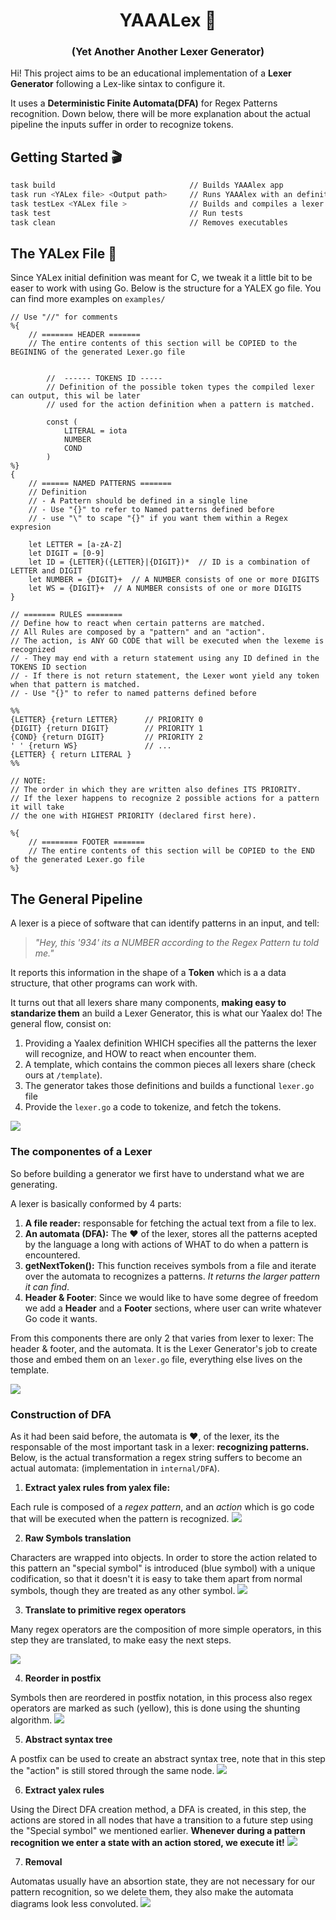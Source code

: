<h1 align="center">YAAALex 🚀</h1>
<h3 align="center">(Yet Another Another Lexer Generator)</h3>

Hi! This project aims to be an educational implementation of a **Lexer Generator** following a Lex-like sintax to configure it. 

It uses a **Deterministic Finite Automata(DFA)** for Regex Patterns recognition. Down below, there will be more explanation about the actual pipeline the inputs suffer in order to recognize tokens.

## Getting Started 🎬

```bash
task build                              // Builds YAAAlex app
task run <YALex file> <Output path>     // Runs YAAAlex with an definition file and and output file
task testLex <YALex file >              // Builds and compiles a lexer file, and run it with a dummy main.
task test                               // Run tests
task clean                              // Removes executables
```

## The YALex File 📄
Since YALex initial definition was meant for C, we tweak it a little bit to be easer to work with using Go. Below is the structure for a YALEX go file. You can find more examples on `examples/`

```
// Use "//" for comments
%{ 
    // ======= HEADER =======
    // The entire contents of this section will be COPIED to the BEGINING of the generated Lexer.go file
    
    
        //  ------ TOKENS ID -----
        // Definition of the possible token types the compiled lexer can output, this wil be later
        // used for the action definition when a pattern is matched.

        const (
            LITERAL = iota
            NUMBER
            COND 
        )
%}
{
    // ====== NAMED PATTERNS =======
    // Definition 
    // - A Pattern should be defined in a single line
    // - Use "{}" to refer to Named patterns defined before
    // - use "\" to scape "{}" if you want them within a Regex expresion

    let LETTER = [a-zA-Z]
    let DIGIT = [0-9]
    let ID = {LETTER}({LETTER}|{DIGIT})*  // ID is a combination of LETTER and DIGIT
    let NUMBER = {DIGIT}+  // A NUMBER consists of one or more DIGITS
    let WS = {DIGIT}+  // A NUMBER consists of one or more DIGITS
} 

// ======= RULES ========
// Define how to react when certain patterns are matched.
// All Rules are composed by a "pattern" and an "action".
// The action, is ANY GO CODE that will be executed when the lexeme is recognized
// - They may end with a return statement using any ID defined in the TOKENS ID section
// - If there is not return statement, the Lexer wont yield any token when that pattern is matched.
// - Use "{}" to refer to named patterns defined before

%%
{LETTER} {return LETTER}      // PRIORITY 0
{DIGIT} {return DIGIT}        // PRIORITY 1
{COND} {return DIGIT}         // PRIORITY 2
' ' {return WS}               // ...
{LETTER} { return LITERAL }
%%

// NOTE:
// The order in which they are written also defines ITS PRIORITY. 
// If the lexer happens to recognize 2 possible actions for a pattern it will take 
// the one with HIGHEST PRIORITY (declared first here).

%{
    // ======== FOOTER =======
    // The entire contents of this section will be COPIED to the END of the generated Lexer.go file
%}
```

## The General Pipeline
A lexer is a piece of software that can identify patterns in an input, and tell:

> *"Hey, this '934' its a NUMBER according to the Regex Pattern tu told me."*

It reports this information in the shape of a **Token** which is a a data structure, that other programs can work with.

It turns out that all lexers share many components, **making easy to standarize them** an build a Lexer Generator, this is what our Yaalex do! The general flow, consist on:

1. Providing a Yaalex definition WHICH specifies all the patterns the lexer will recognize, and HOW to react when encounter them.
2. A template, which contains the common pieces all lexers share (check ours at `/template`).
3. The generator takes those definitions and builds a functional `lexer.go` file
4. Provide the `lexer.go` a code to tokenize, and fetch the tokens.

![](./pictures/pipeline.png)

### The componentes of a Lexer
So before building a generator we first have to understand what we are generating.

A lexer is basically conformed by 4 parts:
1. **A file reader:** responsable for fetching the actual text from a file to lex.
2. **An automata (DFA):** The ❤️ of the lexer, stores all the patterns acepted by the language a long with actions of WHAT to do when a pattern is encountered.
3. **getNextToken():** This function receives symbols from a file and iterate over the automata to recognizes a patterns. *It returns the larger pattern it can find*.
4. **Header & Footer**: Since we would like to have some degree of freedom we add a **Header** and a **Footer** sections, where user can write whatever Go code it wants. 

From this components there are only 2 that varies from lexer to lexer: The header & footer, and the automata. It is the Lexer Generator's job to create those and embed them on an `lexer.go` file, everything else lives on the template.

![](./pictures/lexerComponents.png)

### Construction of DFA
As it had been said before, the automata is ❤️, of the lexer, its the responsable of the most important task in a lexer: **recognizing patterns.** Below, is the actual transformation a regex string suffers to become an actual automata: (implementation in `internal/DFA`).

1. **Extract yalex rules from yalex file:**

Each rule is composed of a *regex pattern*, and an *action* which is go code that will be executed when the pattern is recognized.
![](./pictures/1.png)

2. **Raw Symbols translation**

Characters are wrapped into objects. In order to store the action related to this pattern an "special symbol" is introduced (blue symbol) with a unique codification, so that it doesn't it is easy to take them apart from normal symbols, though they are treated as any other symbol.
![](./pictures/2.png)

3. **Translate to primitive regex operators**

Many regex operators are the composition of more simple operators, in this step they are translated, to make easy the next steps.

![](./pictures/3.png)

4. **Reorder in postfix**

Symbols then are reordered in postfix notation, in this process also regex operators are marked as such (yellow), this is done using the shunting algorithm.
![](./pictures/4.png)

5. **Abstract syntax tree**

A postfix can be used to create an abstract syntax tree, note that in this step the "action" is still stored through the same node.
![](./pictures/5.png)

6. **Extract yalex rules**

Using the Direct DFA creation method, a DFA is created, in this step, the actions are stored in all nodes that have a transition to a future step using the "Special symbol" we mentioned earlier. **Whenever during a pattern recognition we enter a state with an action stored, we execute it!**
![](./pictures/6.png)

7. **Removal**

Automatas usually have an absortion state, they are not necessary for our pattern recognition, so we delete them, they also make the automata diagrams look less convoluted.
![](./pictures/7.png)
